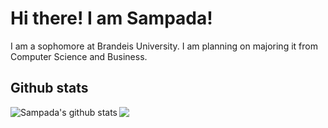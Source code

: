 # Hi there! I am Sampada!

I am a sophomore at Brandeis University. I am planning on majoring it from Computer Science and Business.  



## Github stats
<img align="left" src="https://github-readme-stats.vercel.app/api?username=pokharelsampada&show_icons=true&include_all_commits=true&count_private=true" alt="Sampada's github stats" />
<img align="left" src="https://github-readme-stats.vercel.app/api/top-langs/?username=pokharelsampada&hide=roff" />

<!--
**pokharelsampada/pokharelsampada** is a ✨ _special_ ✨ repository because its `README.md` (this file) appears on your GitHub profile.

Here are some ideas to get you started:

- 🔭 I’m currently working on ...
- 🌱 I’m currently learning ...
- 👯 I’m looking to collaborate on ...
- 🤔 I’m looking for help with ...
- 💬 Ask me about ...
- 📫 How to reach me: ...
- 😄 Pronouns: ...
- ⚡ Fun fact: ...
-->
